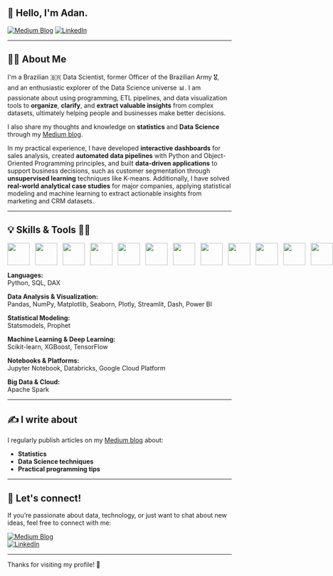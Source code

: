 ## 👋 Hello, I'm Adan.

[![Medium Blog](https://img.shields.io/badge/Medium-12100E?style=for-the-badge&logo=medium&logoColor=white)](https://medium.com/@adansiqueira) [![LinkedIn](https://img.shields.io/badge/LinkedIn-0077B5?style=for-the-badge&logo=linkedin&logoColor=white)](https://www.linkedin.com/in/adan-siqueira/)

---

## 🙋‍♂️ About Me

I'm a Brazilian 🇧🇷 Data Scientist, former Officer of the Brazilian Army 🎖️, and an enthusiastic explorer of the Data Science universe 📊. I am passionate about using programming, ETL pipelines, and data visualization tools to **organize**, **clarify**, and **extract valuable insights** from complex datasets, ultimately helping people and businesses make better decisions.

I also share my thoughts and knowledge on **statistics** and **Data Science** through my [Medium blog](https://medium.com/@adansiqueira).

In my practical experience, I have developed **interactive dashboards** for sales analysis, created **automated data pipelines** with Python and Object-Oriented Programming principles, and built **data-driven applications** to support business decisions, such as customer segmentation through **unsupervised learning** techniques like K-means. Additionally, I have solved **real-world analytical case studies** for major companies, applying statistical modeling and machine learning to extract actionable insights from marketing and CRM datasets.

---

## 💡 Skills & Tools 👩‍💻

<div style="display: flex; gap: 12px; align-items: center;">
  <img src="https://cdn.jsdelivr.net/gh/devicons/devicon@latest/icons/python/python-original-wordmark.svg" width="50" height="50">
  <img src="https://cdn.jsdelivr.net/gh/devicons/devicon@latest/icons/scikitlearn/scikitlearn-original.svg" width="50" height="50">
  <img src="https://cdn.jsdelivr.net/gh/devicons/devicon@latest/icons/pytorch/pytorch-original-wordmark.svg" width="50" height="50">
  <img src="https://cdn.jsdelivr.net/gh/devicons/devicon@latest/icons/sqldeveloper/sqldeveloper-original.svg" width="50" height="50">
  <img src="https://cdn.jsdelivr.net/gh/devicons/devicon@latest/icons/streamlit/streamlit-original-wordmark.svg" width="50" height="50">
  <img src="https://cdn.jsdelivr.net/gh/devicons/devicon@latest/icons/tensorflow/tensorflow-original-wordmark.svg" width="50" height="50">
  <img src="https://cdn.jsdelivr.net/gh/devicons/devicon@latest/icons/apacheairflow/apacheairflow-original-wordmark.svg" width="50" height="50">
  <img src="https://cdn.jsdelivr.net/gh/devicons/devicon@latest/icons/apachespark/apachespark-original-wordmark.svg" width="50" height="50">
  <img src="https://cdn.jsdelivr.net/gh/devicons/devicon@latest/icons/jupyter/jupyter-original-wordmark.svg" width="50" height="50">
  <img src="https://cdn.jsdelivr.net/gh/devicons/devicon@latest/icons/keras/keras-original-wordmark.svg" width="50" height="50">
  <img src="https://cdn.jsdelivr.net/gh/devicons/devicon@latest/icons/matplotlib/matplotlib-original-wordmark.svg" width="50" height="50">
  <img src="https://cdn.jsdelivr.net/gh/devicons/devicon@latest/icons/numpy/numpy-original-wordmark.svg" width="50" height="50">
</div>
               
**Languages:**  
Python, SQL, DAX  

**Data Analysis & Visualization:**  
Pandas, NumPy, Matplotlib, Seaborn, Plotly, Streamlit, Dash, Power BI  

**Statistical Modeling:**  
Statsmodels, Prophet  

**Machine Learning & Deep Learning:**  
Scikit-learn, XGBoost, TensorFlow  

**Notebooks & Platforms:**  
Jupyter Notebook, Databricks, Google Cloud Platform  

**Big Data & Cloud:**  
Apache Spark  

---

## ✍️ I write about

I regularly publish articles on my [Medium blog](https://medium.com/@adansiqueira) about:

- **Statistics**  
- **Data Science techniques**  
- **Practical programming tips**  

---

## 🚀 Let's connect!

If you’re passionate about data, technology, or just want to chat about new ideas, feel free to connect with me:

[![Medium Blog](https://img.shields.io/badge/Medium-12100E?style=for-the-badge&logo=medium&logoColor=white)](https://medium.com/@adansiqueira)  
[![LinkedIn](https://img.shields.io/badge/LinkedIn-0077B5?style=for-the-badge&logo=linkedin&logoColor=white)](https://www.linkedin.com/in/adan-siqueira/)

---

Thanks for visiting my profile! 🚀
